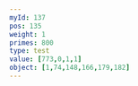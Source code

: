 ```yaml
---
myId: 137
pos: 135
weight: 1
primes: 800
type: test
value: [773,0,1,1]
object: [1,74,148,166,179,182]
---
```

